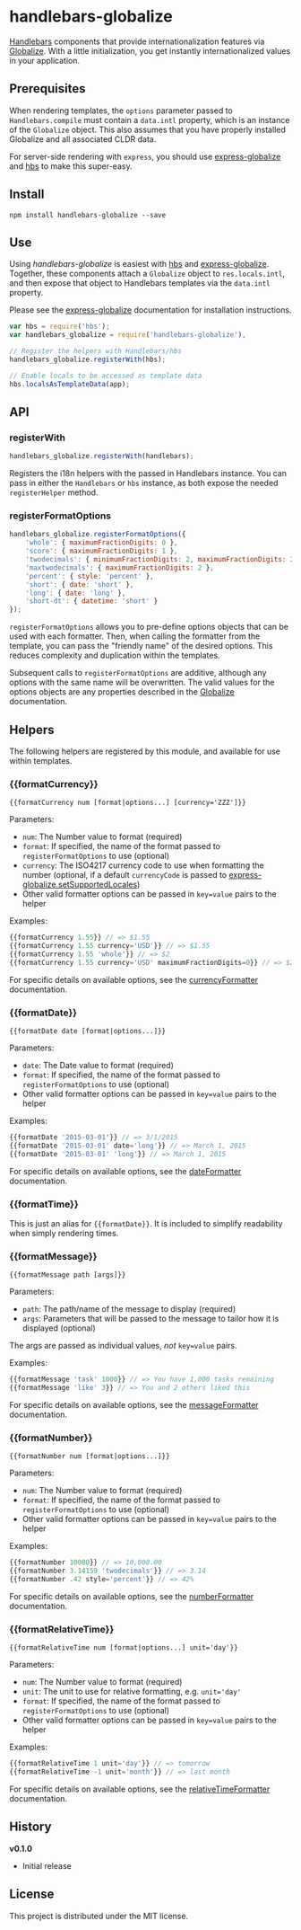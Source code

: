 # handlebars-globalize #

[Handlebars](http://handlebarsjs.com/) components that provide internationalization features via [Globalize](https://github.com/jquery/globalize). With a little initialization, you get instantly internationalized values in your application.

## Prerequisites ##

When rendering templates, the `options` parameter passed to `Handlebars.compile` must contain
a `data.intl` property, which is an instance of the `Globalize` object. This also
assumes that you have properly installed Globalize and all associated CLDR data.

For server-side rendering with `express`, you should use [express-globalize](https://github.com/dpolivy/express-globalize)
and [hbs](https://github.com/donpark/hbs) to make this super-easy.

## Install ##

```
npm install handlebars-globalize --save
```

## Use ##

Using *handlebars-globalize* is easiest with [hbs](https://github.com/donpark/hbs)
and [express-globalize](https://github.com/dpolivy/express-globalize). Together,
these components attach a `Globalize` object to `res.locals.intl`, and then
expose that object to Handlebars templates via the `data.intl` property.

Please see the [express-globalize](https://github.com/dpolivy/express-globalize)
documentation for installation instructions.

```javascript
var hbs = require('hbs');
var handlebars_globalize = require('handlebars-globalize'),

// Register the helpers with Handlebars/hbs
handlebars_globalize.registerWith(hbs);

// Enable locals to be accessed as template data
hbs.localsAsTemplateData(app);
```

## API ##

### registerWith ###

```javascript
handlebars_globalize.registerWith(handlebars);
```

Registers the i18n helpers with the passed in Handlebars instance. You can pass
in either the `Handlebars` or `hbs` instance, as both expose the needed
`registerHelper` method.

### registerFormatOptions ###

```javascript
handlebars_globalize.registerFormatOptions({
	'whole': { maximumFractionDigits: 0 },
	'score': { maximumFractionDigits: 1 },
	'twodecimals': { minimumFractionDigits: 2, maximumFractionDigits: 2 },
	'maxtwodecimals': { maximumFractionDigits: 2 },
	'percent': { style: 'percent' },
	'short': { date: 'short' },
	'long': { date: 'long' },
	'short-dt': { datetime: 'short' }
});
```

`registerFormatOptions` allows you to pre-define options objects that can be used
with each formatter. Then, when calling the formatter from the template, you can
pass the "friendly name" of the desired options. This reduces complexity and
duplication within the templates.

Subsequent calls to `registerFormatOptions` are additive, although any options
with the same name will be overwritten. The valid values for the options objects
are any properties described in the [Globalize](https://github.com/jquery/globalize#api)
documentation.

## Helpers ##

The following helpers are registered by this module, and available for use within
templates.

### {{formatCurrency}} ###

`{{formatCurrency num [format|options...] [currency='ZZZ']}}`

Parameters:
- `num`: The Number value to format (required)
- `format`: If specified, the name of the format passed to `registerFormatOptions` to use (optional)
- `currency`: The ISO4217 currency code to use when formatting the number (optional, if a default `currencyCode` is passed to [express-globalize.setSupportedLocales](https://github.com/dpolivy/express-globalize))
- Other valid formatter options can be passed in `key=value` pairs to the helper

Examples:
```javascript
{{formatCurrency 1.55}} // => $1.55
{{formatCurrency 1.55 currency='USD'}} // => $1.55
{{formatCurrency 1.55 'whole'}} // => $2
{{formatCurrency 1.55 currency='USD' maximumFractionDigits=0}} // => $2
```

For specific details on available options, see the [currencyFormatter](https://github.com/jquery/globalize/blob/master/doc/api/currency/currency-formatter.md) documentation.

### {{formatDate}} ###

`{{formatDate date [format|options...]}}`

Parameters:
- `date`: The Date value to format (required)
- `format`: If specified, the name of the format passed to `registerFormatOptions` to use (optional)
- Other valid formatter options can be passed in `key=value` pairs to the helper

Examples:
```javascript
{{formatDate '2015-03-01'}} // => 3/1/2015
{{formatDate '2015-03-01' date='long'}} // => March 1, 2015
{{formatDate '2015-03-01' 'long'}} // => March 1, 2015
```

For specific details on available options, see the [dateFormatter](https://github.com/jquery/globalize/blob/master/doc/api/date/date-formatter.md) documentation.

### {{formatTime}} ###

This is just an alias for `{{formatDate}}`. It is included to simplify readability when simply rendering times.

### {{formatMessage}} ###

`{{formatMessage path [args]}}`

Parameters:
- `path`: The path/name of the message to display (required)
- `args`: Parameters that will be passed to the message to tailor how it is displayed (optional)

The args are passed as individual values, *not* `key=value` pairs.

Examples:
```javascript
{{formatMessage 'task' 1000}} // => You have 1,000 tasks remaining
{{formatMessage 'like' 3}} // => You and 2 others liked this
```

For specific details on available options, see the [messageFormatter](https://github.com/jquery/globalize/blob/master/doc/api/message/message-formatter.md) documentation.

### {{formatNumber}} ###

`{{formatNumber num [format|options...]}}`

Parameters:
- `num`: The Number value to format (required)
- `format`: If specified, the name of the format passed to `registerFormatOptions` to use (optional)
- Other valid formatter options can be passed in `key=value` pairs to the helper

Examples:
```javascript
{{formatNumber 10000}} // => 10,000.00
{{formatNumber 3.14159 'twodecimals'}} // => 3.14
{{formatNumber .42 style='percent'}} // => 42%
```

For specific details on available options, see the [numberFormatter](https://github.com/jquery/globalize/blob/master/doc/api/number/number-formatter.md) documentation.

### {{formatRelativeTime}} ###

`{{formatRelativeTime num [format|options...] unit='day'}}`

Parameters:
- `num`: The Number value to format (required)
- `unit`: The unit to use for relative formatting, e.g. `unit='day'`
- `format`: If specified, the name of the format passed to `registerFormatOptions` to use (optional)
- Other valid formatter options can be passed in `key=value` pairs to the helper

Examples:
```javascript
{{formatRelativeTime 1 unit='day'}} // => tomorrow
{{formatRelativeTime -1 unit='month'}} // => last month
```

For specific details on available options, see the [relativeTimeFormatter](https://github.com/jquery/globalize/blob/master/doc/api/relative-time/relative-time-formatter.md) documentation.

## History ##

**v0.1.0**
- Initial release

## License ##
This project is distributed under the MIT license.